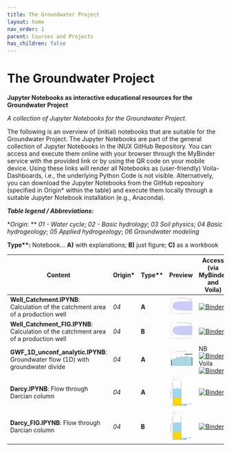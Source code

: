 ```yaml
---
title: The Groundwater Project
layout: home
nav_order: 1
parent: Courses and Projects
has_children: false
---
```


# The Groundwater Project

**Jupyter Notebooks as interactive educational resources for the Groundwater Project**

_A collection of Jupyter Notebooks for the Groundwater Project._

The following is an overview of (initial) notebooks that are suitable for the Groundwater Project. The Jupyter Notebooks are part of the general collection of Jupyter Notebooks in the iNUX GitHub Repository. You can access and execute them online with your browser through the MyBinder service with the provided link or by using the QR code on your mobile device. Using these links will render all Notebooks as (user-friendly) Voila-Dashboards, i.e., the underlying Python Code is not visible. Alternatively, you can download the Jupyter Notebooks from the GitHub repository (specified in Origin* within the table) and execute them locally through a suitable Jupyter Notebook installation (e.g., Anaconda).



**_Table legend / Abbreviations:_**

**Origin*: ** _01 - Water cycle_; _02 - Basic hydrology_; _03 Soil physics_; _04 Basic hydrogeology_; _05 Applied hydrogeology_; _06 Groundwater modeling_

**Type\**:** Notebook...  **A)** with explanations; **B)** just figure; **C)** as a workbook 

|Content|Origin*|Type**|Preview|Access (via MyBinder and Voila)| QR for access |
|-------|----|-------|------| --- | --- |
|**Well_Catchment.IPYNB**: Calculation of the catchment area of a production well| _04_ | **A** |![Preview figure](./assets/images/gwp/pre/PRE_GWP01.png?raw=true)|[![Binder](https://mybinder.org/badge_logo.svg)](https://mybinder.org/v2/gh/gw-inux/Jupyter-Notebooks/HEAD?urlpath=voila%2Frender%2F04+Basic+hydrogeology%2FWell_Catchment.ipynb)|![QR](./assets/images/gwp/qr/QR_GWP01.png?raw=true)|
|**Well_Catchment_FIG.IPYNB**: Calculation of the catchment area of a production well| _04_ | **B** |![Preview figure](./assets/images/gwp/pre//PRE_GWP02.png?raw=true)|[![Binder](https://mybinder.org/badge_logo.svg)](https://mybinder.org/v2/gh/gw-inux/Jupyter-Notebooks/HEAD?urlpath=voila%2Frender%2F04+Basic+hydrogeology%2FWell_Catchment_FIG.ipynb) | ![QR](./assets/images/gwp/qr/QR_GWP02.png?raw=true)|
|**GWF_1D_unconf_analytic.IPYNB**: Groundwater flow (1D) with groundwater divide| _04_ | **A** |![Preview figure](./assets/images/gwp/pre//PRE_GWP03.png?raw=true)|NB [![Binder](https://mybinder.org/badge_logo.svg)](https://mybinder.org/v2/gh/gw-inux/Jupyter-Notebooks/HEAD?urlpath=notebooks%2F01+Water+cycle%2FGWF_1D_unconf_analytic_V01.ipynb) Voila [![Binder](https://mybinder.org/badge_logo.svg)](https://mybinder.org/v2/gh/gw-inux/Jupyter-Notebooks/HEAD?urlpath=voila%2Frender%2F01+Water+cycle%2FGWF_1D_unconf_analytic_V01.ipynb)|![QR](./assets/images/gwp/qr/QR_GWP03.png?raw=true)|
|**Darcy.IPYNB**: Flow through Darcian column| _04_ | **A** |![Preview figure](./assets/images/gwp/pre//PRE_GWP04.png?raw=true)|[![Binder](https://mybinder.org/badge_logo.svg)](https://mybinder.org/v2/gh/gw-inux/Jupyter-Notebooks/HEAD?urlpath=voila%2Frender%2F04+Basic+hydrogeology%2FDarcy.ipynb)|![QR](./assets/images/gwp/qr/QR_GWP04.png?raw=true)|
|**Darcy_FIG.IPYNB**: Flow through Darcian column| _04_ | **B** |![Preview figure](./assets/images/gwp/pre//PRE_GWP05.png?raw=true)|[![Binder](https://mybinder.org/badge_logo.svg)](https://mybinder.org/v2/gh/gw-inux/Jupyter-Notebooks/HEAD?urlpath=voila%2Frender%2F04+Basic+hydrogeology%2FDarcy_FIG.ipynb)|![QR](./assets/images/gwp/qr/QR_GWP05.png?raw=true)|

